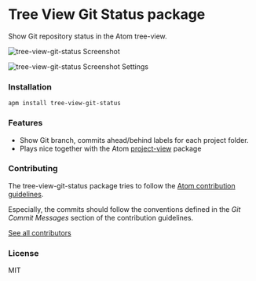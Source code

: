 # Tree View Git Status package

Show Git repository status in the Atom tree-view.

![tree-view-git-status Screenshot](https://github.com/subesokun/atom-tree-view-git-status/blob/master/screenshot.png?raw=true)

![tree-view-git-status Screenshot Settings](https://github.com/subesokun/atom-tree-view-git-status/blob/master/screenshot-settings.png?raw=true)


### Installation

```
apm install tree-view-git-status
```

### Features

* Show Git branch, commits ahead/behind labels for each project folder.
* Plays nice together with the Atom [project-view](https://github.com/subesokun/atom-project-view) package

### Contributing

The tree-view-git-status package tries to follow the [Atom contribution guidelines](https://atom.io/docs/latest/contributing).

Especially, the commits should follow the conventions defined in the *Git Commit Messages* section of the contribution guidelines.

[See all contributors](https://github.com/subesokun/atom-tree-view-git-status/graphs/contributors)

### License

MIT
